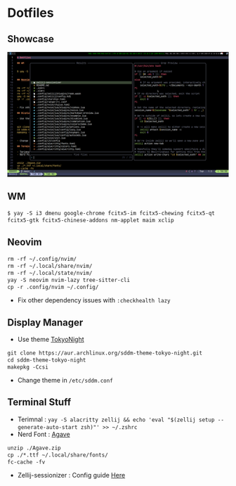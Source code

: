 # Dotfiles

## Showcase

![img](./scrnshot)

## WM

```
$ yay -S i3 dmenu google-chrome fcitx5-im fcitx5-chewing fcitx5-qt fcitx5-gtk fcitx5-chinese-addons nm-applet maim xclip
```

## Neovim

```
rm -rf ~/.config/nvim/
rm -rf ~/.local/share/nvim/
rm -rf ~/.local/state/nvim/
yay -S neovim nvim-lazy tree-sitter-cli
cp -r .config/nvim ~/.config/
```

- Fix other dependency issues with `:checkhealth lazy`

## Display Manager

- Use theme [TokyoNight](https://github.com/siddrs/tokyo-night-sddm)

```
git clone https://aur.archlinux.org/sddm-theme-tokyo-night.git
cd sddm-theme-tokyo-night
makepkg -Ccsi
```

- Change theme in `/etc/sddm.conf`

## Terminal Stuff

- Terimnal : `yay -S alacritty zellij && echo 'eval "$(zellij setup --generate-auto-start zsh)"' >> ~/.zshrc`
- Nerd Font : [Agave](https://github.com/ryanoasis/nerd-fonts/releases/download/v3.2.1/Agave.zip)

```
unzip ./Agave.zip
cp ./*.ttf ~/.local/share/fonts/
fc-cache -fv
```

- Zellij-sessionizer : Config guide [Here](https://gist.github.com/silicakes/ad6da190d9c05270bc651086c200f8b2)
